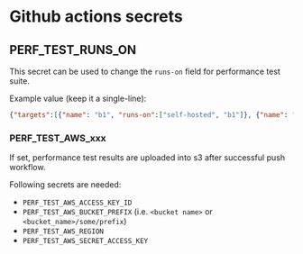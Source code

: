 # Github actions secrets

## PERF_TEST_RUNS_ON

This secret can be used to change the `runs-on` field for performance test suite.

Example value (keep it a single-line):

```json
{"targets":[{"name": "b1", "runs-on":["self-hosted", "b1"]}, {"name": "b2", "runs-on":["self-hosted", "b2"]}]}
```

### PERF_TEST_AWS_xxx

If set, performance test results are uploaded into s3 after successful push workflow.

Following secrets are needed:

* `PERF_TEST_AWS_ACCESS_KEY_ID`
* `PERF_TEST_AWS_BUCKET_PREFIX` (i.e. `<bucket name>` or `<bucket_name>/some/prefix`)
* `PERF_TEST_AWS_REGION`
* `PERF_TEST_AWS_SECRET_ACCESS_KEY`
